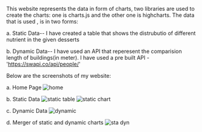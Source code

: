 This website represents the data in form of charts, two libraries are used to create the charts:
one is charts.js and the other one is highcharts.
The data that is used , is in two forms:

a. Static Data--
   I have created a table that shows the distrubutio of different nutrient in the given desserts
   
   
b. Dynamic Data--
   I have used an API that reperesent the comparision length of buildings(in meter).
   I have used a pre built API - 'https://swapi.co/api/people/'

Below are the screenshots of my website:

a. Home Page
    ![home](https://user-images.githubusercontent.com/49762196/57386378-d2c8f680-71d1-11e9-95bf-45582535f36e.png)

b. Static Data
    ![static table](https://user-images.githubusercontent.com/49762196/57386397-de1c2200-71d1-11e9-8925-4c5f021887be.png)
    ![static chart](https://user-images.githubusercontent.com/49762196/57386409-e4aa9980-71d1-11e9-9774-efd99453477e.png)

c. Dynamic Data
    ![dynamic](https://user-images.githubusercontent.com/49762196/57386272-a7dea280-71d1-11e9-8185-d7746d5ca770.png)
    
d. Merger of static and dynamic charts
     ![sta   dyn](https://user-images.githubusercontent.com/49762196/57386423-ebd1a780-71d1-11e9-9353-aceb9c190662.png)


